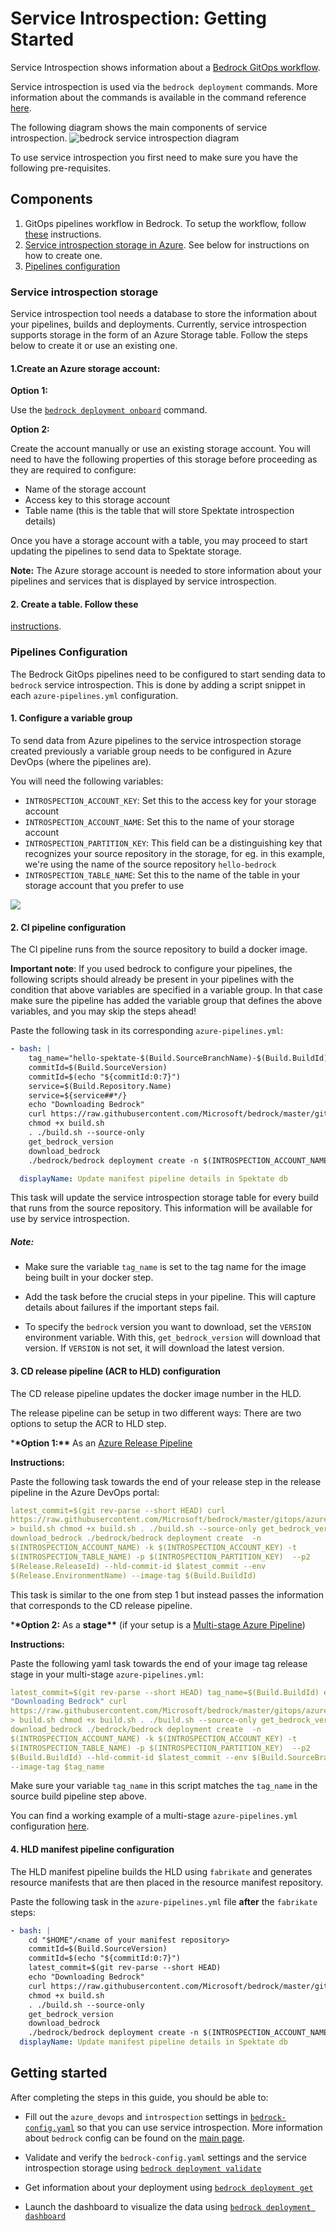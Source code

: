 # Service Introspection: Getting Started

Service Introspection shows information about a
[Bedrock GitOps workflow](https://github.com/microsoft/bedrock/tree/master/gitops).

Service introspection is used via the `bedrock deployment` commands. More
information about the commands is available in the command reference
[here](./service-introspection.md).

The following diagram shows the main components of service introspection.
![bedrock service introspection diagram](./images/service_introspection.png)

To use service introspection you first need to make sure you have the following
pre-requisites.

## Components

1. GitOps pipelines workflow in Bedrock. To setup the workflow, follow
   [these](https://github.com/microsoft/bedrock/tree/master/gitops)
   instructions.
2. [Service introspection storage in Azure](#service-introspection-storage). See
   below for instructions on how to create one.
3. [Pipelines configuration](#pipelines-configuration)

### Service introspection storage

Service introspection tool needs a database to store the information about your
pipelines, builds and deployments. Currently, service introspection supports
storage in the form of an Azure Storage table. Follow the steps below to create
it or use an existing one.

#### 1.Create an Azure storage account:

**Option 1:**

Use the
[`bedrock deployment onboard`](https://microsoft.github.io/bedrock-cli/commands/#master@deployment_onboard)
command.

**Option 2:**

Create the account manually or use an existing storage account. You will need to
have the following properties of this storage before proceeding as they are
required to configure:

- Name of the storage account
- Access key to this storage account
- Table name (this is the table that will store Spektate introspection details)

Once you have a storage account with a table, you may proceed to start updating
the pipelines to send data to Spektate storage.

**Note:** The Azure storage account is needed to store information about your
pipelines and services that is displayed by service introspection.

#### 2. Create a table. Follow these

[instructions](https://docs.microsoft.com/en-us/azure/storage/tables/table-storage-quickstart-portal).

### Pipelines Configuration

The Bedrock GitOps pipelines need to be configured to start sending data to
`bedrock` service introspection. This is done by adding a script snippet in each
`azure-pipelines.yml` configuration.

#### 1. Configure a variable group

To send data from Azure pipelines to the service introspection storage created
previously a variable group needs to be configured in Azure DevOps (where the
pipelines are).

You will need the following variables:

- `INTROSPECTION_ACCOUNT_KEY`: Set this to the access key for your storage
  account
- `INTROSPECTION_ACCOUNT_NAME`: Set this to the name of your storage account
- `INTROSPECTION_PARTITION_KEY`: This field can be a distinguishing key that
  recognizes your source repository in the storage, for eg. in this example,
  we're using the name of the source repository `hello-bedrock`
- `INTROSPECTION_TABLE_NAME`: Set this to the name of the table in your storage
  account that you prefer to use

![](./images/variable_group.png)

#### 2. CI pipeline configuration

The CI pipeline runs from the source repository to build a docker image.

**Important note**: If you used bedrock to configure your pipelines, the
following scripts should already be present in your pipelines with the condition
that above variables are specified in a variable group. In that case make sure
the pipeline has added the variable group that defines the above variables, and
you may skip the steps ahead!

Paste the following task in its corresponding `azure-pipelines.yml`:

```yaml
- bash: |
    tag_name="hello-spektate-$(Build.SourceBranchName)-$(Build.BuildId)"
    commitId=$(Build.SourceVersion)
    commitId=$(echo "${commitId:0:7}")
    service=$(Build.Repository.Name)
    service=${service##*/}
    echo "Downloading Bedrock"
    curl https://raw.githubusercontent.com/Microsoft/bedrock/master/gitops/azure-devops/build.sh > build.sh
    chmod +x build.sh
    . ./build.sh --source-only
    get_bedrock_version
    download_bedrock
    ./bedrock/bedrock deployment create -n $(INTROSPECTION_ACCOUNT_NAME) -k $(INTROSPECTION_ACCOUNT_KEY) -t $(INTROSPECTION_TABLE_NAME) -p $(INTROSPECTION_PARTITION_KEY) --p1 $(Build.BuildId) --image-tag $tag_name --commit-id $commitId --service $service

  displayName: Update manifest pipeline details in Spektate db
```

This task will update the service introspection storage table for every build
that runs from the source repository. This information will be available for use
by service introspection.

##### Note:

- Make sure the variable `tag_name` is set to the tag name for the image being
  built in your docker step.

- Add the task before the crucial steps in your pipeline. This will capture
  details about failures if the important steps fail.

- To specify the `bedrock` version you want to download, set the `VERSION`
  environment variable. With this, `get_bedrock_version` will download that
  version. If `VERSION` is not set, it will download the latest version.

#### 3. CD release pipeline (ACR to HLD) configuration

The CD release pipeline updates the docker image number in the HLD.

The release pipeline can be setup in two different ways: There are two options
to setup the ACR to HLD step.

\***\*Option 1:\*\*** As an
[Azure Release Pipeline](https://docs.microsoft.com/en-us/azure/devops/pipelines/release/?view=azure-devops)

**Instructions:**

Paste the following task towards the end of your release step in the release
pipeline in the Azure DevOps portal:

```yaml
latest_commit=$(git rev-parse --short HEAD) curl
https://raw.githubusercontent.com/Microsoft/bedrock/master/gitops/azure-devops/build.sh
> build.sh chmod +x build.sh . ./build.sh --source-only get_bedrock_version
download_bedrock ./bedrock/bedrock deployment create  -n
$(INTROSPECTION_ACCOUNT_NAME) -k $(INTROSPECTION_ACCOUNT_KEY) -t
$(INTROSPECTION_TABLE_NAME) -p $(INTROSPECTION_PARTITION_KEY)  --p2
$(Release.ReleaseId) --hld-commit-id $latest_commit --env
$(Release.EnvironmentName) --image-tag $(Build.BuildId)
```

This task is similar to the one from step 1 but instead passes the information
that corresponds to the CD release pipeline.

\***\*Option 2:** As a **stage\*\*** (if your setup is a
[Multi-stage Azure Pipeline](https://devblogs.microsoft.com/devops/whats-new-with-azure-pipelines/))

**Instructions:**

Paste the following yaml task towards the end of your image tag release stage in
your multi-stage `azure-pipelines.yml`:

```yaml
latest_commit=$(git rev-parse --short HEAD) tag_name=$(Build.BuildId) echo
"Downloading Bedrock" curl
https://raw.githubusercontent.com/Microsoft/bedrock/master/gitops/azure-devops/build.sh
> build.sh chmod +x build.sh . ./build.sh --source-only get_bedrock_version
download_bedrock ./bedrock/bedrock deployment create  -n
$(INTROSPECTION_ACCOUNT_NAME) -k $(INTROSPECTION_ACCOUNT_KEY) -t
$(INTROSPECTION_TABLE_NAME) -p $(INTROSPECTION_PARTITION_KEY)  --p2
$(Build.BuildId) --hld-commit-id $latest_commit --env $(Build.SourceBranchName)
--image-tag $tag_name
```

Make sure your variable `tag_name` in this script matches the `tag_name` in the
source build pipeline step above.

You can find a working example of a multi-stage `azure-pipelines.yml`
configuration
[here](https://github.com/edaena/spartan-app/blob/master/azure-pipelines.yml).

#### 4. HLD manifest pipeline configuration

The HLD manifest pipeline builds the HLD using `fabrikate` and generates
resource manifests that are then placed in the resource manifest repository.

Paste the following task in the `azure-pipelines.yml` file **after** the
`fabrikate` steps:

```yaml
- bash: |
    cd "$HOME"/<name of your manifest repository>
    commitId=$(Build.SourceVersion)
    commitId=$(echo "${commitId:0:7}")
    latest_commit=$(git rev-parse --short HEAD)
    echo "Downloading Bedrock"
    curl https://raw.githubusercontent.com/Microsoft/bedrock/master/gitops/azure-devops/build.sh > build.sh
    chmod +x build.sh
    . ./build.sh --source-only
    get_bedrock_version
    download_bedrock
    ./bedrock/bedrock deployment create -n $(INTROSPECTION_ACCOUNT_NAME) -k $(INTROSPECTION_ACCOUNT_KEY) -t $(INTROSPECTION_TABLE_NAME) -p $(INTROSPECTION_PARTITION_KEY) --p3 $(Build.BuildId) --hld-commit-id $commitId --manifest-commit-id $latest_commit
  displayName: Update manifest pipeline details in Spektate db
```

## Getting started

After completing the steps in this guide, you should be able to:

- Fill out the `azure_devops` and `introspection` settings in
  [`bedrock-config.yaml`](https://github.com/microsoft/bedrock-cli/blob/master/spk-config.yaml)
  so that you can use service introspection. More information about `bedrock`
  config can be found on the
  [main page](https://github.com/microsoft/bedrock-cli).

- Validate and verify the `bedrock-config.yaml` settings and the service
  introspection storage using
  [`bedrock deployment validate`](https://microsoft.github.io/bedrock-cli/commands/#master@deployment_validate)

- Get information about your deployment using
  [`bedrock deployment get`](https://microsoft.github.io/bedrock-cli/commands/#master@deployment_get)

- Launch the dashboard to visualize the data using
  [`bedrock deployment dashboard`](https://microsoft.github.io/bedrock-cli/commands/#master@deployment_dashboard)
